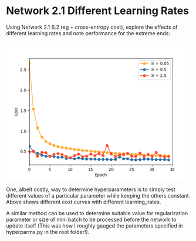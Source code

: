 # Network 2.1 Different Learning Rates 

Using Network 2.1 (L2 reg + cross-entropy cost), explore the effects of different learning rates and note performance for the extreme ends:

![cost curves with different learning rates](./sample_diff_lr.png)

One, albeit costly, way to determine hyperparameters is to simply test different values of a particular parameter while keeping the others constant. Above shows different cost curves with different learning_rates. 

A similar method can be used to determine suitable value for regularization parameter or size of mini batch to be processed before the network to update itself (This was how I roughly gauged the parameters specified in hyperparms.py in the root folder!). 

